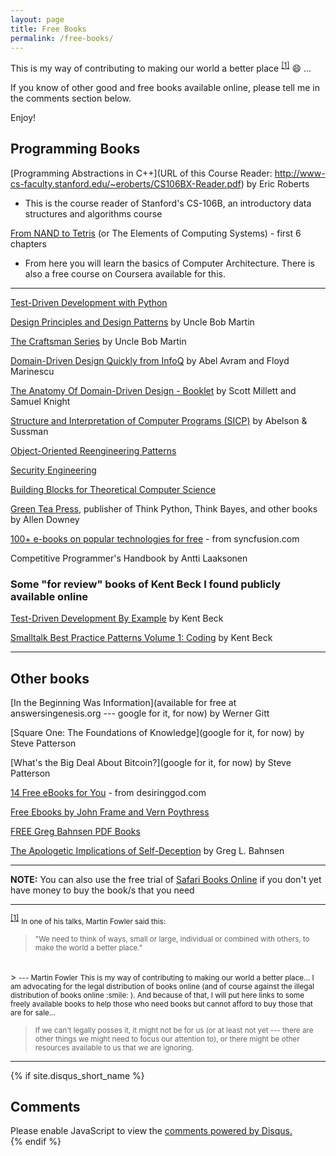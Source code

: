 ```yaml
---
layout: page
title: Free Books
permalink: /free-books/
---
```



This is my way of contributing to making our world a better place <sup id="footnote-indicator-1"><a href="#footnote-1">[1]</a></sup> :smile: ... 


If you know of other good and free books available online, please tell me in the comments section below.

Enjoy!


## Programming Books

[Programming Abstractions in C++](URL of this Course Reader: http://www-cs-faculty.stanford.edu/~eroberts/CS106BX-Reader.pdf) by Eric Roberts

- This is the course reader of Stanford's CS-106B, an introductory data structures and algorithms course

[From NAND to Tetris](http://nand2tetris.org/course.php) (or The Elements of Computing Systems) - first 6 chapters

- From here you will learn the basics of Computer Architecture. There is also a free course on Coursera available for this.

---

[Test-Driven Development with Python](http://www.obeythetestinggoat.com/pages/book.html#toc)

<!-- 
- Learn TDD and Django
 -->

 [Design Principles and Design Patterns](https://docs.google.com/file/d/0BxR1naE0JfyzV2JVbkYwRE5odGM/edit) by Uncle Bob Martin

 [The Craftsman Series](https://github.com/sensui/the-craftsman-book) by Uncle Bob Martin

[Domain-Driven Design Quickly from InfoQ](http://infoq.com/books/domain-driven-design-quickly) by Abel Avram and Floyd Marinescu

[The Anatomy Of Domain-Driven Design - Booklet](https://leanpub.com/theanatomyofdomain-drivendesign) by Scott Millett and Samuel Knight

[Structure and Interpretation of Computer Programs (SICP)](https://sicpebook.wordpress.com/ebook/) by Abelson & Sussman

[Object-Oriented Reengineering Patterns](http://scg.unibe.ch/download/oorp/)

[Security Engineering](http://www.cl.cam.ac.uk/~rja14/book.html)

[Building Blocks for Theoretical Computer Science](http://mfleck.cs.illinois.edu/building-blocks/)

[Green Tea Press](http://greenteapress.com/wp/), publisher of Think Python, Think Bayes, and other books by Allen Downey

[100+ e-books on popular technologies for free](https://www.syncfusion.com/resources/techportal/ebooks) - from syncfusion.com

Competitive Programmer's Handbook by Antti Laaksonen


### Some "for review" books of Kent Beck I found publicly available online

[Test-Driven Development By Example](http://www.eecs.yorku.ca/course_archive/2003-04/W/3311/sectionM/case_studies/money/KentBeck_TDD_byexample.pdf) by Kent Beck

[Smalltalk Best Practice Patterns Volume 1: Coding](https://pdfs.semanticscholar.org/e025/d7b42423a45fe0c22bc13ab1d5be5a22b616.pdf) by Kent Beck

---

## Other books

[In the Beginning Was Information](available for free at answersingenesis.org --- google for it, for now) by Werner Gitt

[Square One: The Foundations of Knowledge](google for it, for now) by Steve Patterson

[What's the Big Deal About Bitcoin?](google for it, for now) by Steve Patterson

[14 Free eBooks for You](http://www.desiringgod.org/articles/14-free-ebooks-for-you) - from desiringgod.com

[Free Ebooks by John Frame and Vern Poythress](https://frame-poythress.org/ebooks/)

[FREE Greg Bahnsen PDF Books](https://presupp101.wordpress.com/2013/07/15/free-greg-bahnsen-pdf-books/)

[The Apologetic Implications of Self-Deception](https://biblicalthinker.files.wordpress.com/2013/01/the-apologetic-implications-of-self-deception.pdf) by Greg L. Bahnsen


---

**NOTE:** You can also use the free trial of [Safari Books Online](https://www.safaribooksonline.com) if you don't yet have money to buy the book/s that you need


-----


<sup id="footnote-1">[[1]](#footnote-indicator-1)</sup> <small>In one of his talks, Martin Fowler said this:</small>

> <small>"We need to think of ways, small or large, individual or combined with others, to make the world a better place."</small>
<br />
> <small>--- Martin Fowler</small>

<small>
This is my way of contributing to making our world a better place... 
</small>

<small>
I am advocating for the legal distribution of books online (and of course against the illegal distribution of books online :smile: ). And because of that, I will put here links to some freely available books to help those who need books but cannot afford to buy those that are for sale...
</small>

> <small>If we can't legally posses it, it might not be for us (or at least not yet --- there are other things we might need to focus our attention to), or there might be other resources available to us that we are ignoring.</small>



--------------------------


{% if site.disqus_short_name %}
<div class="comments">
  <h2>Comments</h2>
  <div id="disqus_thread"></div>
  <script>
var disqus_config = function () {
  this.page.url = '{{ site.url }}{{ page.url }}'; // Replace PAGE_URL with your page's canonical URL variable
  this.page.identifier = '{{ page.id }}'; // Replace PAGE_IDENTIFIER with your page's unique identifier variable
};
(function() {
  var d = document, s = d.createElement('script');
  s.src = '//{{ site.disqus_short_name }}.disqus.com/embed.js';
  s.setAttribute('data-timestamp', +new Date());
  (d.head || d.body).appendChild(s);
})();
  </script>
  <noscript>Please enable JavaScript to view the <a href="https://disqus.com/?ref_noscript" rel="nofollow">comments powered by Disqus.</a></noscript>
</div>
{% endif %}
